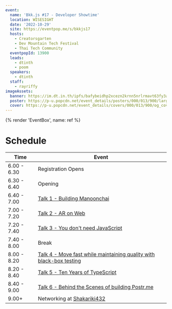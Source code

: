 ```yaml
---
event:
  name: 'Bkk.js #17 - Developer Showtime'
  location: WISESIGHT
  date: '2022-10-29'
  site: https://eventpop.me/s/bkkjs17
  hosts:
    - Creatorsgarten
    - Dev Mountain Tech Festival
    - Thai Tech Community
  eventpopId: 13900
  leads:
    - dtinth
    - poom
  speakers:
    - dtinth
  staff:
    - rayriffy
imageAssets:
  banner: https://im.dt.in.th/ipfs/bafybeidhp2xcezn2krnn5nrlrmavt63fy3a5k444w37gek5wf2y3myof5a/image.webp
  poster: https://p-u.popcdn.net/event_details/posters/000/013/900/large/f5892a5bff143ed3f3eb02005b2115eba0ec5460.png?1667028889
  cover: https://p-u.popcdn.net/event_details/covers/000/013/900/og_cover/b06ec8644227adece4aa4296eb1686d795468cd3.png?1667035232
---
```


{% render 'EventBox', name: ref %}

# Schedule

| Time        | Event                                                                                                                                                              |
| ----------- | ------------------------------------------------------------------------------------------------------------------------------------------------------------------ |
| 6.00 - 6.30 | Registration Opens                                                                                                                                                 |
| 6.30 - 6.40 | Opening                                                                                                                                                            |
| 6.40 - 7.00 | [Talk 1 - Building Manoonchai](https://www.youtube.com/watch?v=ltIvGLzMwzo&list=PLTuz2sLvbRpx9okBtTzA85rRsNqGlKR_5&index=1)                                        |
| 7.00 - 7.20 | [Talk 2 - AR on Web](https://www.youtube.com/watch?v=JuWzquQwt4g&list=PLTuz2sLvbRpx9okBtTzA85rRsNqGlKR_5&index=2)                                                  |
| 7.20 - 7.40 | [Talk 3 - You don't need JavaScript](https://www.youtube.com/watch?v=le5M-5mhPY0&list=PLTuz2sLvbRpx9okBtTzA85rRsNqGlKR_5&index=3)                                  |
| 7.40 - 8.00 | Break                                                                                                                                                              |
| 8.00 - 8.20 | [Talk 4 - Move fast while maintaining quality with black-box testing](https://www.youtube.com/watch?v=vbIWSwz8NxQ&list=PLTuz2sLvbRpx9okBtTzA85rRsNqGlKR_5&index=4) |
| 8.20 - 8.40 | [Talk 5 - Ten Years of TypeScript](https://www.youtube.com/watch?v=wrPz2Sp9EZU&list=PLTuz2sLvbRpx9okBtTzA85rRsNqGlKR_5&index=5)                                    |
| 8.40 - 9.00 | [Talk 6 - Behind the Scenes of building Postr.me](https://www.youtube.com/watch?v=J2THXXeQMxY&list=PLTuz2sLvbRpx9okBtTzA85rRsNqGlKR_5&index=6)                     |
| 9.00+       | Networking at [Shakariki432](https://www.facebook.com/photo?fbid=2063008270553245&set=a.359894480864641)                                                           |
